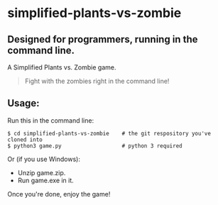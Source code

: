 # simplified-plants-vs-zombie
## Designed for programmers, running in the command line.

A Simplified Plants vs. Zombie game.

> Fight with the zombies right in the command line!

## Usage:

Run this in the command line:
```
$ cd simplified-plants-vs-zombie    # the git respository you've cloned into
$ python3 game.py                   # python 3 required
```
Or (if you use Windows):
 - Unzip game.zip.
 - Run game.exe in it.

Once you're done, enjoy the game!
